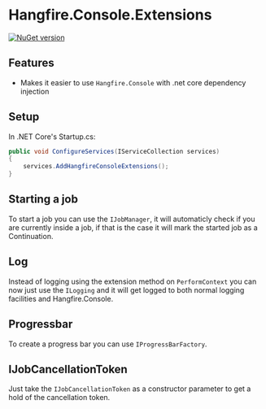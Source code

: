 # Hangfire.Console.Extensions
[![NuGet version](https://badge.fury.io/nu/Hangfire.Console.Extensions.svg)](https://badge.fury.io/nu/Hangfire.Console.Extensions)

## Features

 - Makes it easier to use `Hangfire.Console` with .net core dependency injection

## Setup

In .NET Core's Startup.cs:
```c#
public void ConfigureServices(IServiceCollection services)
{
    services.AddHangfireConsoleExtensions();
}
```

## Starting a job
To start a job you can use the `IJobManager`, it will automaticly check if you are currently inside a job, if that is the case it will mark the started job as a Continuation.

## Log
Instead of logging using the extension method on `PerformContext` you can now just use the `ILogging` and it will get logged to both normal logging facilities and Hangfire.Console.

## Progressbar
To create a progress bar you can use `IProgressBarFactory`.

## IJobCancellationToken
Just take the `IJobCancellationToken` as a constructor parameter to get a hold of the cancellation token.
